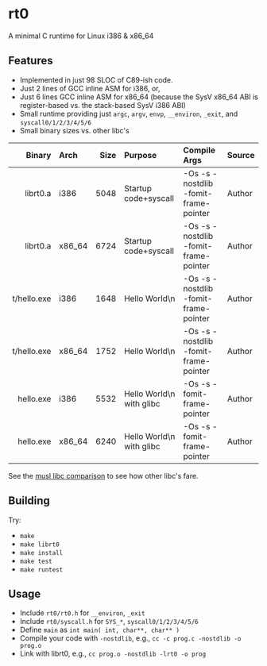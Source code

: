 # rt0
A minimal C runtime for Linux i386 &amp; x86_64

## Features
* Implemented in just 98 SLOC of C89-ish code.
* Just 2 lines of GCC inline ASM for i386, or,
* Just 6 lines GCC inline ASM for x86_64 (because the SysV x86_64 ABI is register-based vs. the stack-based SysV i386 ABI)
* Small runtime providing just `argc`, `argv`, `envp`, `__environ`, `_exit`, and `syscall0/1/2/3/4/5/6`
* Small binary sizes vs. other libc's

| Binary      | Arch   | Size | Purpose                  | Compile Args                          | Source |
-------------:|:-------|-----:|:-------------------------|:--------------------------------------|:--------
| librt0.a    | i386   | 5048 | Startup code+syscall     | -Os -s -nostdlib -fomit-frame-pointer | Author |
| librt0.a    | x86_64 | 6724 | Startup code+syscall     | -Os -s -nostdlib -fomit-frame-pointer | Author |
| t/hello.exe | i386   | 1648 | Hello World\n            | -Os -s -nostdlib -fomit-frame-pointer | Author |
| t/hello.exe | x86_64 | 1752 | Hello World\n            | -Os -s -nostdlib -fomit-frame-pointer | Author |
| hello.exe   | i386   | 5532 | Hello World\n with glibc | -Os -s -fomit-frame-pointer           | Author |
| hello.exe   | x86_64 | 6240 | Hello World\n with glibc | -Os -s -fomit-frame-pointer           | Author |

See the [musl libc comparison][0] to see how other libc's fare.

## Building
Try:
* `make`
* `make librt0`
* `make install`
* `make test`
* `make runtest`

## Usage
* Include `rt0/rt0.h` for `__environ`, `_exit`
* Include `rt0/syscall.h` for `SYS_*`, `syscall0/1/2/3/4/5/6`
* Define `main` as `int main( int, char**, char** )`
* Compile your code with `-nostdlib`, e.g., `cc -c prog.c -nostdlib -o prog.o`
* Link with librt0, e.g., `cc prog.o -nostdlib -lrt0 -o prog`


[0]: http://www.etalabs.net/compare_libcs.html
